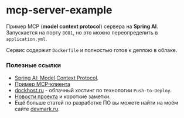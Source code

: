 # mcp-server-example

Пример MCP (**model context protocol**) сервера на **Spring AI**. Запускается на порту `8081`, но это можно
переопределить в `application.yml`.

Сервис содержит `Dockerfile` и полностью готов к деплою в облаке.

### Полезные ссылки
* [Spring AI: Model Context Protocol](https://devmark.ru/article/spring-ai-mcp).
* [Пример MCP-клиента](https://github.com/devmarkru/mcp-client-example)
* [dockhost.ru](https://dockhost.ru/?utm_source=devmark&utm_medium=cpa&utm_campaign=devmark&p=z8i9gexg) - облачный
  хостинг по технологии `Push-to-Deploy`.
* [Новости проекта](https://t.me/+RjrPWNUEwf8wZTMy) и короткие заметки.
* Ещё больше статей по разработке ПО вы можете найти на моём сайте [devmark.ru](https://devmark.ru/).
